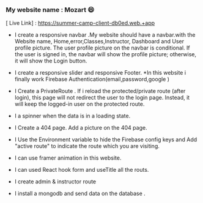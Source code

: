 ### My website name : Mozart :smile:


[ Live Link] : https://summer-camp-client-db0ed.web.+app
* I create a responsive  navbar .My website should have a navbar.with the Website name, Home,error,Classes,Instructor, Dashboard and User profile picture. The user profile picture on the navbar is conditional. If the user is signed in, the navbar will show the profile picture; otherwise, it will show the Login button. 
* I create a responsive slider and responsive Footer.
*In this website i finally work Firebase Authentication(email,password,google )
* I Create a PrivateRoute . If i reload the protected/private route (after login), this page will not redirect the user to the login page. Instead, it will keep the logged-in user on the protected route.
* I a spinner when the data is in a loading state.
 * I Create a 404 page. Add a picture on the 404 page.

* I Use the Environment variable to hide the Firebase config keys and Add "active route" to indicate the route which you are visiting.
* I can use framer animation in this website.
* I can used React hook form and useTitle all the routs.
* I create admin & instructor route 
* I install a mongodb and send data on the database . 




